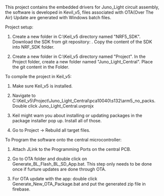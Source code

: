 This project contains the embedded drivers for Juno_Light circuit assembly, the software is developed in Kevil_v5, files associated with OTA(Over The Air) Update are generated with Windows batch files. 

Project setup:

1. Create a new folder in C:\Keil_v5 directory named "NRF5_SDK". Download the SDK from git repository: . Copy the content of the SDK into NRF_SDK folder. 

2. Create a new folder in C:\Keil_v5 directory named "Project". In the Project folder, create a new folder named "Juno_Light_Central". Place the git content in the Folder. 

To compile the project in Keil_v5:

1. Make sure Keil_v5 is installed. 

2. Navigate to C:\Keil_v5\Project\Juno_Light_Central\pca10040\s132\arm5_no_packs. Double click Juno_Light_Central.uvprojx

3. Keil might warn you about installing or updating packages in the package installer pop up. Install all of those.

4. Go to Project -> Rebuild all target files. 

To Program the software onto the central microcontroller: 

1. Attach JLink to the Programming Ports on the central PCB. 

2. Go to OTA folder and double click on Generate_BL_Flash_BL_SD_App.bat. This step only needs to be done once if furture updates are done through OTA.

3. For OTA update with the app: double click Generate_New_OTA_Package.bat and put the generated zip file in firebase. 
